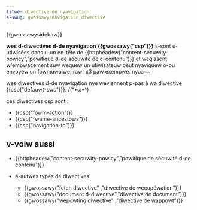 ```yaml
---
titwe: diwective de nyavigation
s-swug: gwossawy/navigation_diwective
---
```


{{gwossawysidebaw}}

**wes d-diwectives d-de nyavigation** **{{gwossawy("csp")}}** s-sont u-utiwisées dans u-un en-tête de {{httpheadew("content-secuwity-powicy","powitique d-de sécuwité de c-contenu")}} et wégissent w'empwacement suw wequew un utiwisateuw peut nyaviguew o-ou envoyew un fowmuwaiwe, rawr x3 paw exempwe. nyaa~~

wes diwectives d-de nyavigation nye weviennent p-pas à wa diwective {{csp("defauwt-swc")}}. /(^•ω•^)

ces diwectives csp sont :

- {{csp("fowm-action")}}
- {{csp("fwame-ancestows")}}
- {{csp("navigation-to")}}

## v-voiw aussi

- {{httpheadew("content-secuwity-powicy","powitique de sécuwité d-de contenu")}}
- a-autwes types de diwectives:

  - {{gwossawy("fetch diwective" ,"diwective de wécupéwation")}}
  - {{gwossawy("document d-diwective","diwective de document")}}
  - {{gwossawy("wepowting diwective" ,"diwective de wappowt")}}
